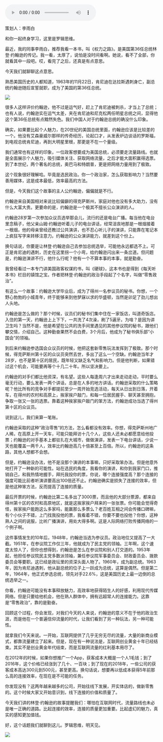 <audio src="http://igetoss.cdn.igetget.com/mp3/201812/10/201812101600178658558936.mp3" controls="controls">您的浏览器不支持 audio 标签。</audio><p>策划人：李雨白</p><p>和你一起终身学习，这里是罗辑思维。</p><p>最近，我的同事李雨白，推荐我看一本书，叫《权力之路》。是美国第36任总统林登·约翰逊的传记。我一看，太厚了，说怕是没时间看啊。她说，看不了全部，你就看其中一段吧。哎，看完了之后，还真是有点意思。</p><p>今天我们就聊聊这点意思。</p><p>熟悉美国历史的人都知道，1963年的11月22日，肯尼迪在达拉斯遇刺身亡，副总统约翰逊随后宣誓就职，成为了美国的第36任总统。</p><img src="https://piccdn.igetget.com/img/201812/10/201812101616257756594972.jpg" /><p>很多人这样评价约翰逊，他不过是运气好，赶上了肯尼迪被刺杀，才当上了总统；也有人说，约翰逊实在运气太差，夹在肯尼迪和尼克松两任明星总统之间，显得他这个第36任总统有点黯然失色。我们中国人对于约翰逊总统的确没什么印象。</p><p>确实，如果要比起个人魅力，在20世纪的美国总统里面，约翰逊应该是比较差的一个。他没有艾森豪威尔那样的传奇经历，论起口才，从发表炉边谈话的罗斯福，到电视总统肯尼迪，再到大明星里根，那更是不在一个量级。</p><p>我们通常也有这样的印象，一位政客想要成为美国总统，必须要走流量路线。也就是全面展示个人魅力，吸引媒体关注、获取网络流量，之后才能大面积赢得选票。到了本世纪，两个著名的总统，奥巴马和特朗普，更是把网络力量用到了极致。</p><p>这个现象很好理解哈。毕竟是选民政治。你一个政治家，怎么获取影响力？当然要善用媒体，这是成本最低，效率最高的方法。</p><p>但是，今天我们这个故事的主人公约翰逊，偏偏就是不行。</p><p>约翰逊来自美国相对来说比较偏僻的得克萨斯州，家庭对他也没有多大助力，没有什么大富大贵。更要命的是，约翰逊是一个极其不擅长公众演讲的人。</p><p>约翰逊28岁第一次参加众议员选举那会儿，流行的还是电台广播。每当他在电台里念稿子，他父亲山姆·约翰逊听着儿子的电台讲话，经常沮丧地那是一根烟接着一根烟，他的母亲曾经还教过公共演讲，也不忍心听儿子的演讲，只能靠在笔记本上疯狂写字来转移注意力。约翰逊的公众演讲能力，就差到这个份上。</p><p>换句话说，你要是让林登·约翰逊自己去参加总统选举，可能他永远都选不上。可正是肯尼迪的遇刺，历史在这里拐一个小弯，给约翰逊闪出来一条岔道。但问题是，约翰逊演讲不行，他什么行呢？他有一个不算本事的本事，就是勤奋。</p><p>我曾经看过一本专门讲美国政客权谋的书，叫《硬球》，这本书也是得到《每天听本书》栏目的镇馆之宝。作者把林登·约翰逊的政治手段起了个名字，叫做“零售政治”。</p><p>有这么一个故事：约翰逊大学毕业后，成为了得州一名参议员的秘书。你想，一个野心勃勃的小城青年，终于能够来到他梦寐以求的华盛顿，当然是卯足了劲儿想出人头地。</p><p>约翰逊是怎么做的？那个时候，议员们的秘书们集中住在一家饭店，叫道奇饭店。入住的第一天，约翰逊上上下下，一共洗了4次澡，刷了5遍牙。为啥？是因为讲卫生吗？当然不是，他是希望在公共的洗手间里遇见的其他参议院的秘书，跟他们攀交情，介绍自己。这种勤奋果然不会白费，3个月后，他成为了秘书俱乐部“小国会”的领袖。</p><p>到后来约翰逊参选国会众议员的时候，他把这套新零售玩法发挥到了极致。那个时候，得克萨斯州第十区的众议员突然去世，多出了这么一个空缺。约翰逊当年才28岁，也不是第十区的居民，既年轻又缺乏名气和影响力。但是他判断，如果错过这个机会，可能要再等个十几二十年。所以坚决要上。</p><p>约翰逊的对手们都比他资深，有名望。这些人每逢周六才出来走动走动，平时要么毫无行动，要么发表一两个讲话，总是在人多的地方讲话。约翰逊采取的什么策略呢？他比所有的竞争对手都提前至少一周开始竞选活动，每天从日出到日落，开着车，在得州的农村和高原上，挨家挨户敲门，和每一位居民握手、聊天甚至拥抱，争取一张又一张的选票。靠着这种挨家挨户敲门的笨方法，约翰逊成功当选了得州第十区的众议员。</p><p>说到这儿，我们来算一笔账。</p><p>约翰逊采取的这种“政治零售”的方法，怎么看都没有效率。你想，得克萨斯州地广人稀，在高原上开一天车，可能只能拜访十几个人，这些人还未必都愿意给他投票；约翰逊的对手基本上都驻扎在大城市，做做演讲，发表一下电台讲话，少说一天也能覆盖一两千人，效率比约翰逊高几十倍甚至上百倍。所以，约翰逊的这条路，其他人想都不会想。</p><p>但是，约翰逊没办法，他不是没那个演讲的本事嘛，只好采取笨办法。但是他意外地打开了一种新的可能性。站在选民的角度，我看你的演讲，和你到我家门口，推销自己，和我热情地握手，拜托我投你的票，你说，哪个连接强度高？那个连接的强度可能比前者听演讲要高出100倍还不止。约翰逊确实是损失了连接的效率，但是他这种笨方法，反而提高了连接的质量。</p><p>最后开票的时候，约翰逊比第二名多出了3000票，而且他的大部分票源，都来自得州第十区的农村和高原地区，就是这挨家挨户拜来的一张张票。你可能会觉得奇怪，挨家挨户能跑这么多家吗，能赢那么多票么？老百姓互相之间会传播口碑嘛，有个小伙子不错，上门找我投他的票，我看着不错，你要不要也投他？你想，这种熟人之间的说服，比听广播演讲，用处大得多啊。这是人际网络打败传播网络的一个例子啊。</p><p>这件事情发生的10年后，1948年，约翰逊当选为参议员。政治地位又提高了一大截。1951年，在参议院工作仅三年，他就成为了民主党的领袖。三年啊，这个速度太惊人了，但你也想得到，约翰逊是怎么在参议院和别人打交道的。1953年起，他担任参议院民主党多数派领袖，兼任参议院军事委员会、财政委员会、拨款委员会等要职。这已经是政坛里的资深头面人物了。1960年，成为副总统。1963年，因为肯尼迪遇刺，他从副总统的位子上一跃成为总统，这算是偶然。但是第二年，1964年，他正式参选总统，领先对手22.6%，这是美国历史上最一边倒的总统选举之一。</p><p>你看，约翰逊可能没有本事释放魅力，高效率地获得陌生人的好感，利用现代传媒网络。但是只要给他机会，他在熟人群体中，拥有远超常人的连接能力。这靠是“零售政治”，靠的是勤奋。</p><p>回顾这个过程，你会发现，对我们今天的人来说，约翰逊的意义不在于他的政治生涯，而是他在一个普遍信仰流量的时代，让我们看到了另一种玩法，另一种可能性。</p><p>就拿我们今天来说。一开始，互联网提供了几乎无穷无尽的流量，大量的新商业模式，都靠流量建立了起来。但是，现在有一种说法是，互联网创业黄金十年已经结束。其实不是创业黄金年代结束，而是互联网流量的红利基本用尽了。</p><p>在2012年的时候，如果你想推广一个App，获客成本大概是一个人1毛钱；到了2016年，这个价格已经涨到了几十、一百块；到了现在的2018年，一些公司的获客成本高达300元到500元，甚至更高。换句话说，想要再以低成本获得5年前那么高的连接效率，在现在是不可能的任务。</p><p>你发现没有？这两年越来越多的公司，开始往线下发展，开实体店的，做新零售的。这个时候大家又开始意识到，线下连接的价值和质量了。</p><p>今天我们讲的林登·约翰逊的故事提醒我们：哪怕在互联网时代，流量路线也未必是唯一正确的道路。比起连接的效率，连接的质量更加重要。比起虚幻的魅力，真实的感知更加值钱。</p><p> </p><p>好，这个话题我们就聊到这儿。罗辑思维，明天见。</p><img src="https://piccdn.igetget.com/img/201812/10/201812101614178032308032.jpg" />